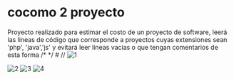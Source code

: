 # cocomo 2 proyecto
Proyecto realizado para estimar el costo de un proyecto de software, leerá las lineas de código que corresponde a proyectos cuyas extensiones sean 'php', 'java','js' y evitará leer lineas vacias o que tengan comentarios de esta forma /*  */   #   // 
![1](https://user-images.githubusercontent.com/11398322/118201613-81d1e580-b41d-11eb-9946-aab70a3c3b5a.PNG)

![2](https://user-images.githubusercontent.com/11398322/118201632-89918a00-b41d-11eb-8535-5aa925c93242.PNG)
![3](https://user-images.githubusercontent.com/11398322/118201638-8c8c7a80-b41d-11eb-8586-eded18b08258.PNG)
![4](https://user-images.githubusercontent.com/11398322/118201644-8e563e00-b41d-11eb-9319-93b305a29055.PNG)
